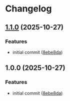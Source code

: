 # Changelog

## [1.1.0](https://github.com/anhntinterview/nest-boilerplate-251027/compare/v1.0.0...v1.1.0) (2025-10-27)


### Features

* initial commit ([8ebe8da](https://github.com/anhntinterview/nest-boilerplate-251027/commit/8ebe8da69c7493bbeb4081e20b3201c1e91232eb))

## 1.0.0 (2025-10-27)


### Features

* initial commit ([8ebe8da](https://github.com/anhntinterview/nest-boilerplate-251027/commit/8ebe8da69c7493bbeb4081e20b3201c1e91232eb))
